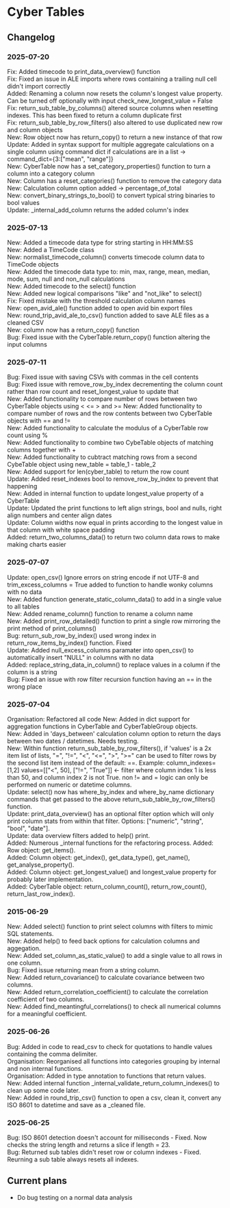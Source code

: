 # Cyber Tables
## Changelog

### 2025-07-20
Fix: Added timecode to print_data_overview() function    
Fix: Fixed an issue in ALE imports where rows containing a trailing null cell didn't import correctly        
Added: Renaming a column now resets the column's longest value property. Can be turned off optionally with input check_new_longest_value = False        
Fix: return_sub_table_by_columns() altered source columns when resetting indexes. This has been fixed to return a column duplicate first        
Fix: return_sub_table_by_row_filters() also altered to use duplicated new row and column objects        
New: Row object now has return_copy() to return a new instance of that row        
Update: Added in syntax support for multiple aggregate calculations on a single column using command dict if calculations are in a list -> command_dict={3:["mean", "range"]}    
New: CyberTable now has a set_category_properties() function to turn a column into a category column        
New: Column has a reset_categories() function to remove the category data        
New: Calculation column option added -> percentage_of_total        
New: convert_binary_strings_to_bool() to convert typical string binaries to bool values    
Update: _internal_add_column returns the added column's index    

### 2025-07-13
New: Added a timecode data type for string starting in HH:MM:SS     
New: Added a TimeCode class    
New: normalist_timecode_column() converts timecode column data to TimeCode objects    
New: Added the timecode data type to: min, max, range, mean, median, mode, sum, null and non_null calculations    
New: Added timecode to the select() function    
New: Added new logical comparisons "like" and "not_like" to select()    
Fix: Fixed mistake with the threshold calculation column names    
New: open_avid_ale() function added to open avid bin export files    
New: round_trip_avid_ale_to_csv() function added to save ALE files as a cleaned CSV    
New: column now has a return_copy() function   
Bug: Fixed issue with the CyberTable.return_copy() function altering the input columns    

### 2025-07-11
Bug: Fixed issue with saving CSVs with commas in the cell contents     
Bug: Fixed issue with remove_row_by_index decrementing the column count rather than row count and reset_longest_value to update that    
New: Added functionality to compare number of rows between two CyberTable objects using < <= > and >=
New: Added functionality to compare number of rows and the row contents between two CyberTable objects with == and !=    
New: Added functionality to calculate the modulus of a CyberTable row count using %    
New: Added functionality to combine two CybeTable objects of matching columns together with +    
New: Added functionality to cubtract matching rows from a second CybeTable object using new_table = table_1 - table_2        
New: Added support for len(cyber_table) to return the row count    
Update: Added reset_indexes bool to remove_row_by_index to prevent that happening     
New: Added in internal function to update longest_value property of a CyberTable    
Update: Updated the print functions to left align strings, bool and nulls, right align numbers and center align dates     
Update: Column widths now equal in prints according to the longest value in that column with white space padding    
Added: return_two_columns_data() to return two column data rows to make making charts easier    


### 2025-07-07
Update: open_csv() Ignore errors on string encode if not UTF-8 and trim_excess_columns = True added to function to handle wonky columns with no data    
New: Added function generate_static_column_data() to add in a single value to all tables    
New: Added rename_column() function to rename a column name    
New: Added print_row_detailed() function to print a single row mirroring the print method of print_columns()    
Bug: return_sub_row_by_index() used wrong index in return_row_items_by_index() function. Fixed     
Update: Added null_excess_columns paramater into open_csv() to automatically insert "NULL" in columns with no data    
Added: replace_string_data_in_column() to replace values in a column if the column is a string    
Bug: Fixed an issue with row filter recursion function having an == in the wrong place    

### 2025-07-04
Organisation: Refactored all code
New: Added in dict support for aggregation functions in CyberTable and CyberTableGroup objects.    
New: Added in 'days_between' calculation column option to return the days between two dates / datetimes. Needs testing.    
New: Within function return_sub_table_by_row_filters(), if 'values' is a 2x item list of lists, "=", "!=", "<", "<=", ">", ">=" can be used to filter rows by the second list item instead of the default: ==. Example: column_indexes=[1,2] values=[["<", 50], ["!=", "True"]] <- filter where column index 1 is less than 50, and column index 2 is not True. non != and = logic can only be performed on numeric or datetime columns.        
Update: select() now has where_by_index and where_by_name dictionary commands that get passed to the above return_sub_table_by_row_filters() function.    
Update: print_data_overview() has an optional filter option which will only print column stats from within that filter. Options: ["numeric", "string", "bool", "date"].  
Update: data overview filters added to help() print.    
Added: Numerous _internal functions for the refactoring process. 
Added: Row object: get_items().    
Added: Column object: get_index(), get_data_type(), get_name(), get_analyse_property().    
Added: Column object: get_longest_value() and longest_value property for probably later implementation.    
Added: CyberTable object: return_column_count(), return_row_count(), return_last_row_index().    

### 2015-06-29
New: Added select() function to print select columns with filters to mimic SQL statements.    
New: Added help() to feed back options for calculation columns and aggegation.    
New: Added set_column_as_static_value() to add a single value to all rows in one column.    
Bug: Fixed issue returning mean from a string column.    
New: Added return_covariance() to calculate covariance between two columns.    
New: Added return_correlation_coefficient() to calculate the correlation coefficient of two columns.    
New: Added find_meantingful_correlations() to check all numerical columns for a meaningful coefficient.     

### 2025-06-26    
Bug: Added in code to read_csv to check for quotations to handle values containing the comma delimiter.    
Organisation: Reorganised all functions into categories grouping by internal and non internal functions.    
Organisation: Added in type annotation to functions that return values.     
New: Added internal function _internal_validate_return_column_indexes() to clean up some code later.    
New: Added in round_trip_csv() function to open a csv, clean it, convert any ISO 8601 to datetime and save as a _cleaned file.    

### 2025-06-25
Bug: ISO 8601 detection doesn't account for milliseconds - Fixed. Now checks the string length and returns a slice if length = 23.    
Bug: Returned sub tables didn't reset row or column indexes - Fixed. Reurning a sub table always resets all indexes.    

## Current plans
- Do bug testing on a normal data analysis
 
